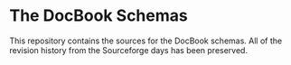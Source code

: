# The DocBook Schemas

This repository contains the sources for the DocBook schemas. All of
the revision history from the Sourceforge days has been preserved.
